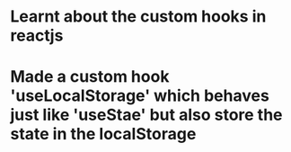 
# Learnt about the custom hooks in reactjs
# Made a custom hook 'useLocalStorage' which behaves just like 'useStae' but also store the state in the localStorage 
